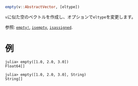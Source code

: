```julia
empty(v::AbstractVector, [eltype])
```

`v`に似た空のベクトルを作成し、オプションで`eltype`を変更します。

参照: [`empty!`](@ref), [`isempty`](@ref), [`isassigned`](@ref).

# 例

```jldoctest
julia> empty([1.0, 2.0, 3.0])
Float64[]

julia> empty([1.0, 2.0, 3.0], String)
String[]
```
